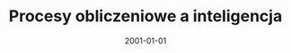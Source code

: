 ---
# Documentation: https://wowchemy.com/docs/managing-content/

title: Procesy obliczeniowe a inteligencja
subtitle: ''
summary: ''
authors:
- kwasnicka
tags: []
categories: []
date: '2001-01-01'
lastmod: 2022-10-07T04:59:54Z
featured: false
draft: false

# Featured image
# To use, add an image named `featured.jpg/png` to your page's folder.
# Focal points: Smart, Center, TopLeft, Top, TopRight, Left, Right, BottomLeft, Bottom, BottomRight.
image:
  caption: ''
  focal_point: ''
  preview_only: false

# Projects (optional).
#   Associate this post with one or more of your projects.
#   Simply enter your project's folder or file name without extension.
#   E.g. `projects = ["internal-project"]` references `content/project/deep-learning/index.md`.
#   Otherwise, set `projects = []`.
projects: []
publishDate: '2022-10-07T04:59:53.808215Z'
publication_types:
- '1'
abstract: ''
publication: "*XII Ogólnopolskie konwersatorium nt. Sztuczna inteligencja - nowe wyzwania.\
  \ SzI - 16 '2001 (badania - zastosowanie - rozwój), Siedlce-Warszawa, 28 listopada\
  \ 2001.*"
---